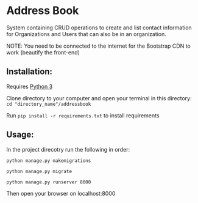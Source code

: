 # Address Book

System containing CRUD operations to create and list contact information for Organizations and Users that can also be in an organization.

NOTE: You need to be connected to the internet for the Bootstrap CDN to work (beautify the front-end)

## Installation:
Requires [Python 3](https://www.python.org/downloads/)

Clone directory to your computer and open your terminal in this directory: `cd "directory_name"/addressbook`

Run `pip install -r requirements.txt` to install requirements


## Usage:
In the project direcotry run the following in order:

`python manage.py makemigrations`

`python manage.py migrate`

`python manage.py runserver 8000`

Then open your browser on localhost:8000
